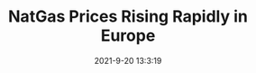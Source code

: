 ---
"title": "NatGas Prices Rising Rapidly in Europe"
"date": "2021-9-20 13:3:19"
"feed_name": "RIGZONE"
"feed_website": "http://www.rigzone.com/"
"feed_rss": "http://www.rigzone.com/news/rss/rigzone_latest.aspx"
"link": "https://www.rigzone.com/news/natgas_prices_rising_rapidly_in_europe-20-sep-2021-166471-article/?rss=true"
"file": "_posts/2021-1-1-f8309a27d9f18eafd6109fb453e0324daf9e30fc.md"
"accident": "0"
"drilling": "0"
"dead": "0"
"injured": "0"
"where": "unknown site"
---